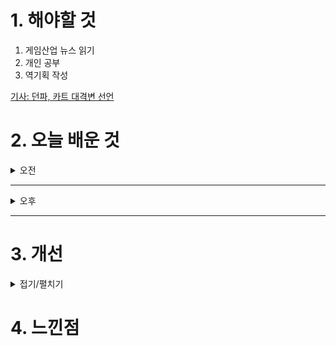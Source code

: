 
# 1. 해야할 것

1. 게임산업 뉴스 읽기 
2. 개인 공부  
3. 역기획 작성

[기사: 던파, 카트 대격변 선언](https://www.gameinsight.co.kr/news/articleView.html?idxno=33215)


# 2. 오늘 배운 것

<details>
<summary>오전</summary>

## 오늘의 뉴스
### 던파, 카트 대격변 선언
![image](https://github.com/user-attachments/assets/aed474f1-6667-4e9d-b28a-ee2a18b84f37)

업데이트 일정을 알려주는 것만으로도 이렇게 큰 반응 차이를 얻을 수 있다는 게 놀랍다.\
아니 사실 알고 있다.

개편 내용이 얼마나 화려하고 멋지든 그 내용이 적용되는 시점까지만 버티거나 기다리면 된다인데,\
일정이 없으면 그저 하염없이 계속 기다리고 있어야하니 반응이 갈릴 수 밖에 없지.

둘 다 내가 해보고 재밌었던 기억이 있는 게임이라 잘 되었으면 하는 바램이다.
</details>

****

<details>
<summary>오후</summary>

## 역기획 작성
### 입장 조건

</details>

****


# 3. 개선


<details>
<summary>접기/펼치기</summary>


</details>



# 4. 느낀점


